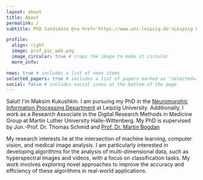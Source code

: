 ```yaml
---
layout: about
title: About
permalink: /
subtitle: PhD Candidate @<a href='https://www.uni-leipzig.de'>Leipzig University</a> and Research Associate @<a href='https://www.uni-halle.de'>Martin Luther University Halle-Wittenberg</a>

profile:
  align: right
  image: prof_pic_web.png
  image_circular: true # crops the image to make it circular
  more_info:

news: true # includes a list of news items
selected_papers: true # includes a list of papers marked as "selected={true}"
social: false # includes social icons at the bottom of the page
---
```


Salut! I'm Maksim Kukushkin. I am pursuing my PhD in the <a href="https://nmi.informatik.uni-leipzig.de/"> Neuromorphic Information Processing Department</a> at Leipzig University. Additionally, I work as a Research Associate in the Digital Research Methods in Medicine Group at Martin Luther University Halle-Wittenberg. My PhD is supervised by Jun.-Prof. Dr. Thomas Schmid and <a href="https://nmi.informatik.uni-leipzig.de/staff/prof-dr-martin-bogdan/">Prof. Dr. Martin Bogdan</a>

My research interests lie at the intersection of machine learning, computer vision, and medical image analysis. I am particularly interested in developing algorithms for the analysis of multi-dimensional data, such as hyperspectral images and videos, with a focus on classification tasks. My work involves exploring novel approaches to improve the accuracy and efficiency of these algorithms in real-world applications.
